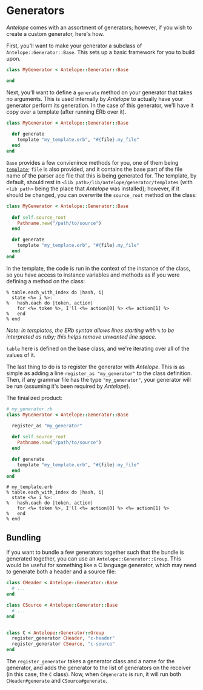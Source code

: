 # Generators

_Antelope_ comes with an assortment of generators; however, if you wish to create a custom generator, here's how.

First, you'll want to make your generator a subclass of `Antelope::Generator::Base`.  This sets up a basic framework for you to build upon.

```Ruby
class MyGenerator < Antelope::Generator::Base

end
```

Next, you'll want to define a `generate` method on your generator that takes no arguments.  This is used internally by _Antelope_ to actually have your generator perform its generation.  In the case of this generator, we'll have it copy over a template (after running ERb over it).

```Ruby
class MyGenerator < Antelope::Generator::Base
    
  def generate
    template "my_template.erb", "#{file}.my_file"
  end
end
```

`Base` provides a few convienince methods for you, one of them being [`template`](http://rubydoc.info/github/medcat/antelope/master/Antelope/Generator/Base#template-instance_method); `file` is also provided, and it contains the base part of the file name of the parser ace file that this is being generated for.  The template, by default, should rest in `<lib path>/lib/antelope/generator/templates` (with `<lib path>` being the place that _Antelope_ was installed); however, if it should be changed, you can overwrite the `source_root` method on the class:

```Ruby
class MyGenerator < Antelope::Generator::Base
  
  def self.source_root
    Pathname.new("/path/to/source")
  end

  def generate
    template "my_template.erb", "#{file}.my_file"
  end
end
```

In the template, the code is run in the context of the instance of the class, so you have access to instance variables and methods as if you were defining a method on the class:

```
% table.each_with_index do |hash, i|
  state <%= i %>:
%   hash.each do |token, action|
    for <%= token %>, I'll <%= action[0] %> <%= action[1] %>
%   end
% end
```

_Note: in templates, the ERb syntax allows lines starting with `%` to be interpreted as ruby; this helps remove unwanted line space._

`table` here is defined on the base class, and we're iterating over all of the values of it.

The last thing to do is to register the generator with _Antelope_.  This is as simple as adding a line `register_as "my_generator"` to the class definition.  Then, if any grammar file has the type `"my_generator"`, your generator will be run (assuming it's been required by _Antelope_).

The finialized product:

```Ruby
# my_generator.rb
class MyGenerator < Antelope::Generator::Base

  register_as "my_generator"
  
  def self.source_root
    Pathname.new("/path/to/source")
  end

  def generate
    template "my_template.erb", "#{file}.my_file"
  end
end
```

```
# my_template.erb
% table.each_with_index do |hash, i|
  state <%= i %>:
%   hash.each do |token, action|
    for <%= token %>, I'll <%= action[0] %> <%= action[1] %>
%   end
% end
```

## Bundling

If you want to bundle a few generators together such that the bundle is generated together, you can use an `Antelope::Generator::Group`.  This would be useful for something like a C language generator, which may need to generate both a header and a source file:

```Ruby
class CHeader < Antelope::Generator::Base
  # ...
end

class CSource < Antelope::Generator::Base
  # ...
end


class C < Antelope::Generator::Group
  register_generator CHeader, "c-header"
  register_generator CSource, "c-source"
end
```

The `register_generator` takes a generator class and a name for the generator, and adds the generator to the list of generators on the receiver (in this case, the `C` class).  Now, when `C#generate` is run, it will run both `CHeader#generate` and `CSource#generate`.
